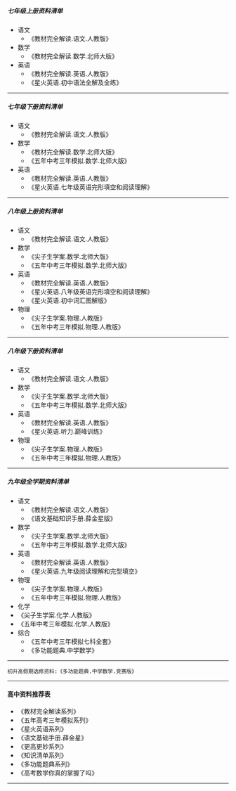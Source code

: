 ##### 七年级上册资料清单 
- 语文
  - 《教材完全解读.语文.人教版》
- 数学
  -  《教材完全解读.数学.北师大版》
- 英语
  -  《教材完全解读.英语.人教版》
  -  《星火英语.初中语法全解及全练》
 ---------------------------
##### 七年级下册资料清单 
- 语文
  - 《教材完全解读.语文.人教版》
- 数学
  -  《教材完全解读.数学.北师大版》
  -  《五年中考三年模拟.数学.北师大版》
- 英语
  -  《教材完全解读.英语.人教版》
  -  《星火英语.七年级英语完形填空和阅读理解》

---------------------------
##### 八年级上册资料清单
- 语文
  - 《教材完全解读.语文.人教版》
- 数学
  -  《尖子生学案.数学.北师大版》
  -  《五年中考三年模拟.数学.北师大版》
- 英语
  -  《教材完全解读.英语.人教版》
  -  《星火英语.八年级英语完形填空和阅读理解》
  -  《星火英语.初中词汇图解版》
- 物理 
  -  《尖子生学案.物理.人教版》
  -  《五年中考三年模拟.物理.人教版》

---------------------------
##### 八年级下册资料清单
- 语文
  - 《教材完全解读.语文.人教版》
- 数学
  -  《尖子生学案.数学.北师大版》
  -  《五年中考三年模拟.数学.北师大版》
- 英语
  -  《教材完全解读.英语.人教版》
  -  《星火英语.听力.巅峰训练》
- 物理 
  -  《尖子生学案.物理.人教版》
  -  《五年中考三年模拟.物理.人教版》

---------------------------
##### 九年级全学期资料清单
- 语文
  - 《教材完全解读.语文.人教版》
  - 《语文基础知识手册.薛金星版》
- 数学
  -  《尖子生学案.数学.北师大版》
  -  《五年中考三年模拟.数学.北师大版》
- 英语
  -  《教材完全解读.英语.人教版》
  -  《星火英语.九年级阅读理解和完型填空》
- 物理 
  -  《尖子生学案.物理.人教版》
  -  《五年中考三年模拟.物理.人教版》
-  化学 
  -  《尖子生学案.化学.人教版》
  -  《五年中考三年模拟.化学.人教版》
- 综合
  -  《五年中考三年模拟七科全套》
  -  《多功能题典.中学数学》
  

---------------------------
```
初升高假期选修资料:《多功能题典.中学数学.竞赛版》
```
 ---------------------------

#### 高中资料推荐表
* 《教材完全解读系列》
* 《五年高考三年模拟系列》
* 《星火英语系列》
* 《语文基础手册.薛金星》
* 《更高更妙系列》
* 《知识清单系列》
* 《多功能题典系列》
* 《高考数学你真的掌握了吗》

---------------------------

